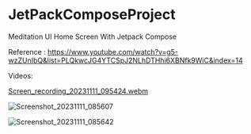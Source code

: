 # JetPackComposeProject
Meditation UI Home Screen With Jetpack Compose

Reference : https://www.youtube.com/watch?v=g5-wzZUnIbQ&list=PLQkwcJG4YTCSpJ2NLhDTHhi6XBNfk9WiC&index=14

Videos: 

[Screen_recording_20231111_095424.webm](https://github.com/AnunitaBiswas/JetPackComposeProject/assets/150347870/96d7d26d-3402-41f3-8c30-3a600356b54a)


![Screenshot_20231111_085607](https://github.com/AnunitaBiswas/JetPackComposeProject/assets/150347870/ad481d21-aecd-4816-a59e-d75bf53761f1)


![Screenshot_20231111_085642](https://github.com/AnunitaBiswas/JetPackComposeProject/assets/150347870/45290f38-0575-4cfa-8a81-21c81e30a5ba)
